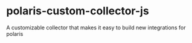 # polaris-custom-collector-js
A customizable collector that makes it easy to build new integrations for polaris
